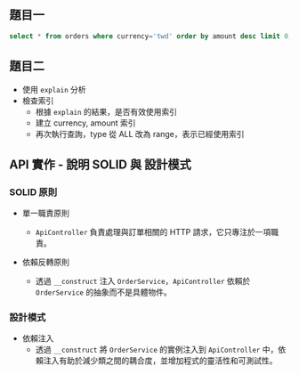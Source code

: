 ## 題目一
```sql
select * from orders where currency='twd' order by amount desc limit 0,5;
```
## 題目二
* 使用 `explain` 分析
* 檢查索引
    * 根據 `explain` 的結果，是否有效使用索引
    * 建立 currency, amount 索引
    * 再次執行查詢，type 從 ALL 改為 range，表示已經使用索引

## API 實作 - 說明 SOLID 與 設計模式
### SOLID 原則
* 單一職責原則
  * `ApiController` 負責處理與訂單相關的 HTTP 請求，它只專注於一項職責。

* 依賴反轉原則
  * 透過 `__construct` 注入 `OrderService`，`ApiController` 依賴於 `OrderService` 的抽象而不是具體物件。

### 設計模式
* 依賴注入
  * 透過 `__construct` 將 `OrderService` 的實例注入到 `ApiController` 中，依賴注入有助於減少類之間的耦合度，並增加程式的靈活性和可測試性。


